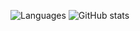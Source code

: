 ![Languages](https://github-readme-stats-blush-psi.vercel.app/api/top-langs/?username=Trajko00&count_private=true&hide=javascript,html,python)
![GitHub stats](https://github-readme-stats-blush-psi.vercel.app/api?username=Trajko00&count_private=true&include_all_commits=true&show_icons=true&theme=tokyonight)
